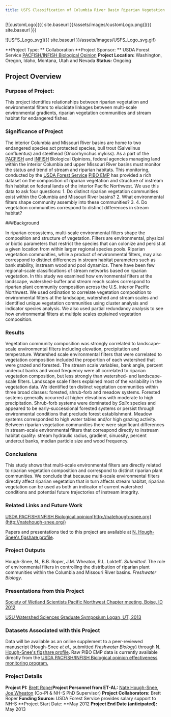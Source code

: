```yaml
---
title: USFS Classification of Columbia River Basin Riparian Vegetation
---
```


[![customLogo]({{ site.baseurl }}/assets/images/customLogo.png)]({{ site.baseurl }})

![USFS_Logo_svg]({{ site.baseurl }}/assets/images/USFS_Logo_svg.gif)

**Project Type: ** Collaboration
**Project Sponsor: ** USDA Forest Service [PACFISH/INFISH Biological Opinion](http://www.fs.usda.gov/detail/r4/landmanagement/resourcemanagement/?cid=stelprd3845865)
**Project Location:** Washington, Oregon, Idaho, Montana, Utah and Nevada
**Status:**   Ongoing

## Project Overview

### Purpose of Project:

This project identifies relationships between riparian vegetation and environmental filters to elucidate linkages between multi-scale environmental gradients, riparian vegetation communities and stream habitat for endangered fishes.

### Significance of Project

The interior Columbia and Missouri River basins are home to two endangered species act protected species, bull trout (Salvelinus confluentus) and steelhead (Oncorhynchus mykiss). As a part of the [PACFISH](http://www.fs.usda.gov/Internet/FSE_DOCUMENTS/fsbdev2_025534.pdf) and [INFISH](http://www.fs.usda.gov/Internet/FSE_DOCUMENTS/fsbdev2_025346.pdf) Biological Opinions, federal agencies managing land within the interior Columbia and upper Missouri River basins must monitor the status and trend of stream and riparian habitats. This monitoring, conducted by the [USDA Forest Service](http://www.fs.fed.us/) [PIBO EMP](http://www.fs.fed.us/biology/fishecology/emp/) has provided a rich dataset on the composition of riparian vegetation and structure of instream fish habitat on federal lands of the interior Pacific Northwest. We use this data to ask four questions: 1. Do distinct riparian vegetation communities exist within the Columbia and Missouri River basins? 2. What environmental filters shape community assembly into these communities? 3.  4. Do vegetation communities correspond to distinct differences in stream habitat? 

###Background

In riparian ecosystems, multi-scale environmental filters shape the composition and structure of vegetation. Filters are environmental, physical or biotic parameters that restrict the species that can colonize and persist at a given location from within larger regional species pools. Riparian vegetation communities, while a product of environmental filters, may also correspond to distinct differences in stream habitat parameters such as bank stability, instream wood and pool dynamics. There have been few regional-scale classifications of stream networks based on riparian vegetation. In this study we examined how environmental filters at the landscape, watershed-buffer and stream reach scales correspond to riparian plant community composition across the U.S. interior Pacific Northwest. We used ordination to correlate vegetation composition to environmental filters at the landscape, watershed and stream scales and identified unique vegetation communities using cluster analysis and indicator species analysis. We also used partial redundancy analysis to see how environmental filters at multiple scales explained vegetation composition.

### Results

Vegetation community composition was strongly correlated to landscape-scale environmental filters including elevation, precipitation and temperature. Watershed scale environmental filters that were correlated to vegetation composition included the proportion of each watershed that were grazed and forested. The stream scale variables, bank angle, percent undercut banks and wood frequency were all correlated to riparian vegetation composition, but less strongly than watershed- and landscape-scale filters. Landscape scale filters explained most of the variability in the vegetation data. We identified ten distinct vegetation communities within three broad classes: forested, shrub-forb and meadow systems. Forested systems generally occurred at higher elevations with moderate to high precipitation. Shrub-forb systems were dominated by *Salix* species and appeared to be early-successional forested systems or persist through environmental conditions that preclude forest establishment. Meadow systems corresponded to high water tables and/or high grazing activity. Between riparian vegetation communities there were significant differences in stream-scale environmental filters that correspond directly to instream habitat quality: stream hydraulic radius, gradient, sinuosity, percent undercut banks, median particle size and wood frequency.

### Conclusions

This study shows that multi-scale environmental filters are directly related to riparian vegetation composition and correspond to distinct riparian plant communities. We conclude that because multi-scale environmental filters directly affect riparian vegetation that in turn affects stream habitat, riparian vegetation can be used as both an indicator of current watershed conditions and potential future trajectories of instream integrity.

### Related Links and Future Work

[USDA PACFISH/INFISH Biological opinion](http://www.fs.fed.us/biology/fishecology/emp/)[http://natehough-snee.org](http://natehough-snee.org/)

Papers and presentations tied to this project are available at [N. Hough-Snee's figshare profile](http://figshare.com/authors/Nate%20Hough-Snee/278232).

### Project Outputs

Hough-Snee, N., B.B. Roper, J.M. Wheaton, R.L. Lokteff. *Submitted*. The role of environmental filters in controlling the distribution of riparian plant communities within the Columbia and Missouri River basins. *Freshwater Biology*.

### Presentations from this Project

[Society of Wetland Scientists Pacific Northwest Chapter meeting, Boise, ID 2012 ](http://figshare.com/articles/Multi_scale_drivers_of_riparian_vegetation_a_case_from_the_upper_Columbia_and_Missouri_River_basins/156368)

[USU Watershed Sciences Graduate Symposium Logan, UT, 2013](http://figshare.com/articles/Multi_scale_drivers_of_riparian_vegetation_a_case_from_the_upper_Columbia_and_Missouri_River_basin/658777) 

### Datasets Associated with this Project

Data will be available as an online supplement to a peer-reviewed manuscript (Hough-Snee *et al.*, submitted *Freshwater Biology*) through [N. Hough-Snee's figshare profile](http://figshare.com/authors/Nate%20Hough-Snee/278232). Raw PIBO EMP data is currently available directly from the [USDA PACFISH/INFISH Biological opinion effectiveness monitoring program.](http://www.fs.fed.us/biology/fishecology/emp/) 

### Project Details

**Project PI:**  [Brett Roper](http://www.fs.fed.us/research/people/profile.php?alias=broper)**Project Personnel from ET-AL:** [Nate Hough-Snee](http://natehough-snee.org/), [Joe Wheaton](http://etal.joewheaton.org/people/dr-joe-wheaton) (Co-PI & NH-S PhD Supervisor)
**Project Collaborators:** Brett Roper
**Funding Source:** USDA Forest Service provides salary support to NH-S
**Project Start Date: **May 2012
**Project End Date (anticipated):** May 2013